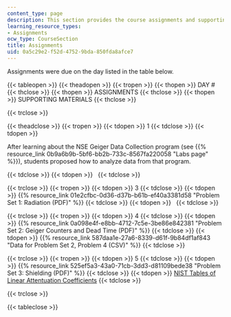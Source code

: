 ```yaml
---
content_type: page
description: This section provides the course assignments and supporting materials.
learning_resource_types:
- Assignments
ocw_type: CourseSection
title: Assignments
uid: 0a5c29e2-f52d-4752-9bda-850fda8afce7
---
```


Assignments were due on the day listed in the table below.

{{< tableopen >}}
{{< theadopen >}}
{{< tropen >}}
{{< thopen >}}
DAY #
{{< thclose >}}
{{< thopen >}}
ASSIGNMENTS
{{< thclose >}}
{{< thopen >}}
SUPPORTING MATERIALS
{{< thclose >}}

{{< trclose >}}

{{< theadclose >}}
{{< tropen >}}
{{< tdopen >}}
1
{{< tdclose >}}
{{< tdopen >}}


After learning about the NSE Geiger Data Collection program (see {{% resource_link 0b9a6b9b-5bf6-bb2b-733c-8567fa220058 "Labs page" %}}), students proposed how to analyze data from that program.


{{< tdclose >}}
{{< tdopen >}}
 
{{< tdclose >}}

{{< trclose >}}
{{< tropen >}}
{{< tdopen >}}
3
{{< tdclose >}}
{{< tdopen >}}
{{% resource_link 01e2cfbc-0d36-d37b-b61b-ef40a3381d58 "Problem Set 1: Radiation (PDF)" %}}
{{< tdclose >}}
{{< tdopen >}}
 
{{< tdclose >}}

{{< trclose >}}
{{< tropen >}}
{{< tdopen >}}
4
{{< tdclose >}}
{{< tdopen >}}
{{% resource_link 0a098e4f-e8bb-4712-7c5e-3be86e842381 "Problem Set 2: Geiger Counters and Dead Time (PDF)" %}}
{{< tdclose >}}
{{< tdopen >}}
{{% resource_link 587daa1e-27a6-8339-d61f-9b84df1af843 "Data for Problem Set 2, Problem 4 (CSV)" %}}
{{< tdclose >}}

{{< trclose >}}
{{< tropen >}}
{{< tdopen >}}
5
{{< tdclose >}}
{{< tdopen >}}
{{% resource_link 525ef5a3-43a0-71cb-3dd3-d81109bede38 "Problem Set 3: Shielding (PDF)" %}}
{{< tdclose >}}
{{< tdopen >}}
[NIST Tables of Linear Attentuation Coefficients](http://www.nist.gov/pml/data/xraycoef/)
{{< tdclose >}}

{{< trclose >}}

{{< tableclose >}}